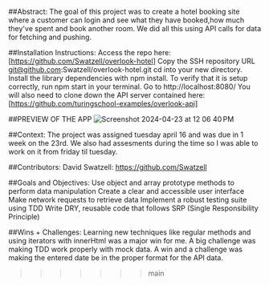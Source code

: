 
##Abstract:
The goal of this project was to create a hotel booking site where a customer can login and see what they have booked,how much they've spent and book another room. We did all this using API calls for data for fetching and pushing.

##Installation Instructions:
Access the repo here: [https://github.com/Swatzell/overlook-hotel]
Copy the SSH repository URL git@github.com:Swatzell/overlook-hotel.git
cd into your new directory.
Install the library dependencies with npm install.
To verify that it is setup correctly, run npm start in your terminal. Go to http://localhost:8080/
You will also need to clone down the API server contained here: [https://github.com/turingschool-examples/overlook-api]

##PREVIEW OF THE APP
![Screenshot 2024-04-23 at 12 06 40 PM](https://github.com/Swatzell/overlook-hotel/assets/59072840/f73871ba-d2f1-4e16-9073-bcf1ff7bd284)


##Context:
The project was assigned tuesday april 16 and was due in 1 week on the 23rd. We also had assesments during the time so I was able to work on it from friday til tuesday.

##Contributors:
David Swatzell: https://github.com/Swatzell

##Goals and Objectives:
Use object and array prototype methods to perform data manipulation
Create a clear and accessible user interface
Make network requests to retrieve data
Implement a robust testing suite using TDD
Write DRY, reusable code that follows SRP (Single Responsibility Principle)

##Wins + Challenges:
Learning new techniques like regular methods and using iterators with innerHtml was a major win for me.
A big challenge was making TDD work properly with mock data.
A win and a challenge was making the entered date be in the proper format for the API data.
>>>>>>> main
